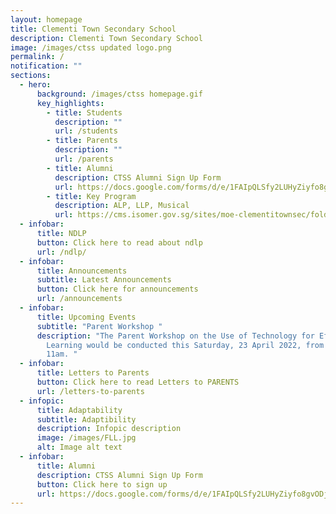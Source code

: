 ```yaml
---
layout: homepage
title: Clementi Town Secondary School
description: Clementi Town Secondary School
image: /images/ctss updated logo.png
permalink: /
notification: ""
sections:
  - hero:
      background: /images/ctss homepage.gif
      key_highlights:
        - title: Students
          description: ""
          url: /students
        - title: Parents
          description: ""
          url: /parents
        - title: Alumni
          description: CTSS Alumni Sign Up Form
          url: https://docs.google.com/forms/d/e/1FAIpQLSfy2LUHyZiyfo8gvODjBkDEEY6WlfFAJEFxevUE8bqy8HBhcg/viewform
        - title: Key Program
          description: ALP, LLP, Musical
          url: https://cms.isomer.gov.sg/sites/moe-clementitownsec/folders/key-programmes
  - infobar:
      title: NDLP
      button: Click here to read about ndlp
      url: /ndlp/
  - infobar:
      title: Announcements
      subtitle: Latest Announcements
      button: Click here for announcements
      url: /announcements
  - infobar:
      title: Upcoming Events
      subtitle: "Parent Workshop "
      description: "The Parent Workshop on the Use of Technology for Effective
        Learning would be conducted this Saturday, 23 April 2022, from 9.30am to
        11am. "
  - infobar:
      title: Letters to Parents
      button: Click here to read Letters to PARENTS
      url: /letters-to-parents
  - infopic:
      title: Adaptability
      subtitle: Adaptibility
      description: Infopic description
      image: /images/FLL.jpg
      alt: Image alt text
  - infobar:
      title: Alumni
      description: CTSS Alumni Sign Up Form
      button: Click here to sign up
      url: https://docs.google.com/forms/d/e/1FAIpQLSfy2LUHyZiyfo8gvODjBkDEEY6WlfFAJEFxevUE8bqy8HBhcg/viewform
---
```

